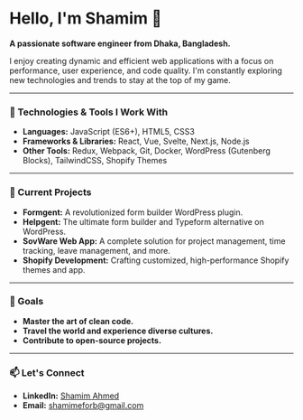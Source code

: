 # Hello, I'm Shamim 👋

**A passionate software engineer from Dhaka, Bangladesh.**

I enjoy creating dynamic and efficient web applications with a focus on performance, user experience, and code quality. I'm constantly exploring new technologies and trends to stay at the top of my game.

---

### 🔧 Technologies & Tools I Work With
- **Languages:** JavaScript (ES6+), HTML5, CSS3
- **Frameworks & Libraries:** React, Vue, Svelte, Next.js, Node.js
- **Other Tools:** Redux, Webpack, Git, Docker, WordPress (Gutenberg Blocks), TailwindCSS, Shopify Themes

---

### 🚀 Current Projects
- **Formgent:** A revolutionized form builder WordPress plugin.
- **Helpgent:** The ultimate form builder and Typeform alternative on WordPress.
- **SovWare Web App:** A complete solution for project management, time tracking, leave management, and more.
- **Shopify Development:** Crafting customized, high-performance Shopify themes and app.
---

### 🌱 Goals
- **Master the art of clean code.**
- **Travel the world and experience diverse cultures.**
- **Contribute to open-source projects.**

---

### 📫 Let's Connect
- **LinkedIn:** [Shamim Ahmed](https://linkedin.com/in/shamimahmedx)
- **Email:** shamimeforb@gmail.com
